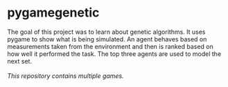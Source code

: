 # pygamegenetic
The goal of this project was to learn about genetic algorithms. It uses pygame to show what is being simulated. An agent behaves based on measurements taken from the environment and then is ranked based on how well it performed the task. The top three agents are used to model the next set.
\
\
*This repository contains multiple games.*
